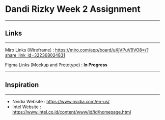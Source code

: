 # Dandi Rizky Week 2 Assignment

---

## Links

---

Miro Links (Wireframe) : https://miro.com/app/board/uXjVPuV9VO8=/?share_link_id=322368024831

Figma Links (Mockup and Prototype) : **In Progress**

---

## Inspiration

---

- Nvidia Website : https://www.nvidia.com/en-us/
- Intel Website : https://www.intel.co.id/content/www/id/id/homepage.html
